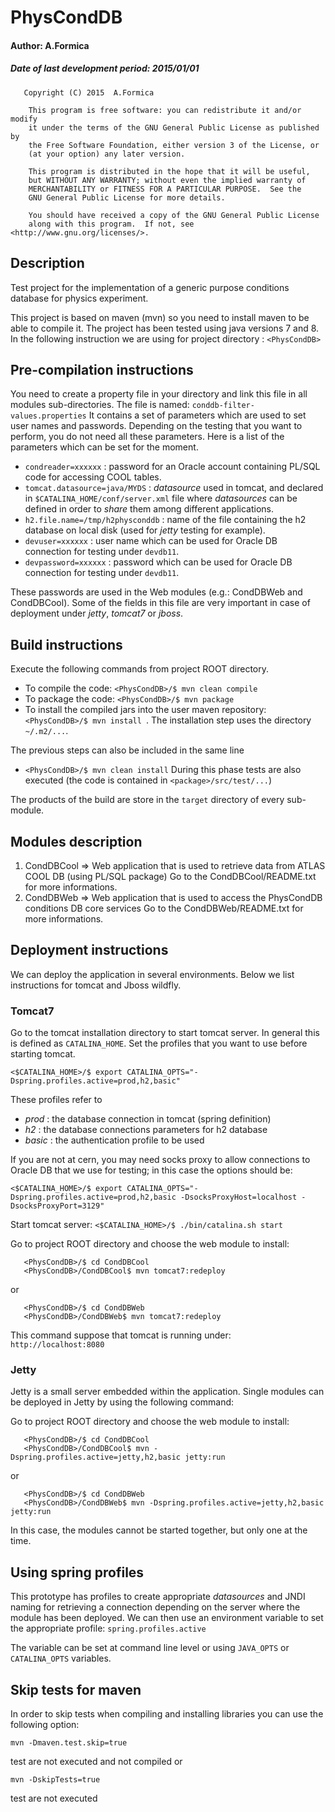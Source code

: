 #       PhysCondDB      

#### Author: A.Formica      
##### Date of last development period: 2015/01/01 
```
   Copyright (C) 2015  A.Formica

    This program is free software: you can redistribute it and/or modify
    it under the terms of the GNU General Public License as published by
    the Free Software Foundation, either version 3 of the License, or
    (at your option) any later version.

    This program is distributed in the hope that it will be useful,
    but WITHOUT ANY WARRANTY; without even the implied warranty of
    MERCHANTABILITY or FITNESS FOR A PARTICULAR PURPOSE.  See the
    GNU General Public License for more details.

    You should have received a copy of the GNU General Public License
    along with this program.  If not, see <http://www.gnu.org/licenses/>.
```
## Description
Test project for the implementation of a generic purpose conditions database for physics experiment.

This project is based on maven (mvn) so you need to install maven to be able to compile it.
The project has been tested using java versions 7 and 8.
In the following instruction we are using for project directory : `<PhysCondDB>`

## Pre-compilation instructions
You need to create a property file in your <PhysCondDB> directory and link this file in all modules sub-directories.
The file is named: `conddb-filter-values.properties`
It contains a set of parameters which are used to set user names and passwords. Depending on the testing that you want to perform, you do not need all these parameters. Here is a list of the parameters which can be set for the moment. 
- `condreader=xxxxxx` : password for an Oracle account containing PL/SQL code for accessing COOL tables.
- `tomcat.datasource=java/MYDS` : _datasource_ used in tomcat, and declared in `$CATALINA_HOME/conf/server.xml` file where _datasources_ can be defined in order to _share_ them among different applications.
- `h2.file.name=/tmp/h2physconddb` : name of the file containing the h2 database on local disk (used for *jetty* testing for example).
- `devuser=xxxxxx` : user name which can be used for Oracle DB connection for testing under `devdb11`.
- `devpassword=xxxxxx` : password which can be used for Oracle DB connection for testing under `devdb11`.

These passwords are used in the Web modules (e.g.: CondDBWeb and CondDBCool).
Some of the fields in this file are very important in case of deployment under *jetty*, *tomcat7* or *jboss*.

## Build instructions
Execute the following commands from project ROOT directory.
- To compile the code: `<PhysCondDB>/$ mvn clean compile `
- To package the code: `<PhysCondDB>/$ mvn package `
- To install the compiled jars into the user maven repository: `<PhysCondDB>/$ mvn install `. The installation 
step uses the directory `~/.m2/...`. 

The previous steps can also be included in the same line
- `<PhysCondDB>/$ mvn clean install`
During this phase tests are also executed (the code is contained in `<package>/src/test/...`)

The products of the build are store in the `target` directory of every sub-module.

## Modules description
1. CondDBCool => Web application that is used to retrieve data from ATLAS COOL DB (using PL/SQL package)
              Go to the CondDBCool/README.txt for more informations.
2. CondDBWeb => Web application that is used to access the PhysCondDB conditions DB core services
              Go to the CondDBWeb/README.txt for more informations.


## Deployment instructions
We can deploy the application in several environments. Below we list instructions for tomcat and Jboss wildfly.
   
###   Tomcat7
Go to the tomcat installation directory to start tomcat server. In general
this is defined as `CATALINA_HOME`.
Set the profiles that you want to use before starting tomcat.

`<$CATALINA_HOME>/$ export CATALINA_OPTS="-Dspring.profiles.active=prod,h2,basic"`
  
These profiles refer to 
- *prod* : the database connection in tomcat (spring definition)
- *h2* : the database connections parameters for h2 database
- *basic* : the authentication profile to be used
  
If you are not at cern, you may need socks proxy to allow connections to Oracle DB
that we use for testing; in this case the options should be:

`<$CATALINA_HOME>/$ export CATALINA_OPTS="-Dspring.profiles.active=prod,h2,basic -DsocksProxyHost=localhost -DsocksProxyPort=3129"`
   
Start tomcat server:
`<$CATALINA_HOME>/$ ./bin/catalina.sh start `
   
Go to project ROOT directory and choose the web module to install:
```
   <PhysCondDB>/$ cd CondDBCool
   <PhysCondDB>/CondDBCool$ mvn tomcat7:redeploy
```   
or
```
   <PhysCondDB>/$ cd CondDBWeb
   <PhysCondDB>/CondDBWeb$ mvn tomcat7:redeploy
```   
   
This command suppose that tomcat is running under: `http://localhost:8080`
   
### Jetty
Jetty is a small server embedded within the application. Single modules can be deployed in Jetty by using the following command:

Go to project ROOT directory and choose the web module to install:
```
   <PhysCondDB>/$ cd CondDBCool
   <PhysCondDB>/CondDBCool$ mvn -Dspring.profiles.active=jetty,h2,basic jetty:run
```   
or
```
   <PhysCondDB>/$ cd CondDBWeb
   <PhysCondDB>/CondDBWeb$ mvn -Dspring.profiles.active=jetty,h2,basic jetty:run
```   
In this case, the modules cannot be started together, but only one at the time.
   
     
   
## Using spring profiles
This prototype has profiles to create appropriate _datasources_ and JNDI naming for retrieving a connection depending on the server where the module has been deployed.
We can then use an environment variable to set the appropriate profile:
   `spring.profiles.active`
   
The variable can be set at command line level or using `JAVA_OPTS` or `CATALINA_OPTS` variables.

## Skip tests for maven
In order to skip tests when compiling and installing libraries you can use the following option:
```
mvn -Dmaven.test.skip=true     
```   
test are not executed and not compiled
or
```
mvn -DskipTests=true
```
test are not executed

